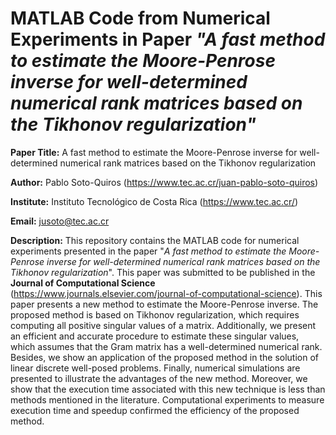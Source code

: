 # MATLAB Code from Numerical Experiments in Paper *"A fast method to estimate the Moore-Penrose inverse for well-determined numerical rank matrices based on the Tikhonov regularization"*

**Paper Title:** A fast method to estimate the Moore-Penrose inverse for well-determined numerical rank matrices based on the Tikhonov regularization

**Author:** Pablo Soto-Quiros (https://www.tec.ac.cr/juan-pablo-soto-quiros)

**Institute:** Instituto Tecnológico de Costa Rica (https://www.tec.ac.cr/)

**Email:** jusoto@tec.ac.cr

**Description:** This repository contains the MATLAB code for numerical experiments presented in the paper "*A fast method to estimate the Moore-Penrose inverse for well-determined numerical rank matrices based on the Tikhonov regularization*". This paper was submitted to be published in the **Journal of Computational Science** (https://www.journals.elsevier.com/journal-of-computational-science). This paper presents a new method to estimate the Moore-Penrose inverse. The proposed method is based on Tikhonov regularization, which requires computing all positive singular values of a matrix. Additionally, we present an efficient and accurate procedure to estimate these singular values, which assumes that the Gram matrix has a well-determined numerical rank.  Besides, we show an application of the proposed method in the solution of linear discrete well-posed problems. Finally, numerical simulations are presented to illustrate the advantages of the new method. Moreover, we show that the execution time associated with this new technique is less than methods mentioned in the literature. Computational experiments to measure execution time and speedup confirmed the efficiency of the proposed method.
